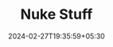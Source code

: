---
title: 'Nuke Stuff'
summary: 'No.'
date: 2024-02-27T19:35:59+05:30
draft: true
weight: 0
categories: 'Nuke'
---